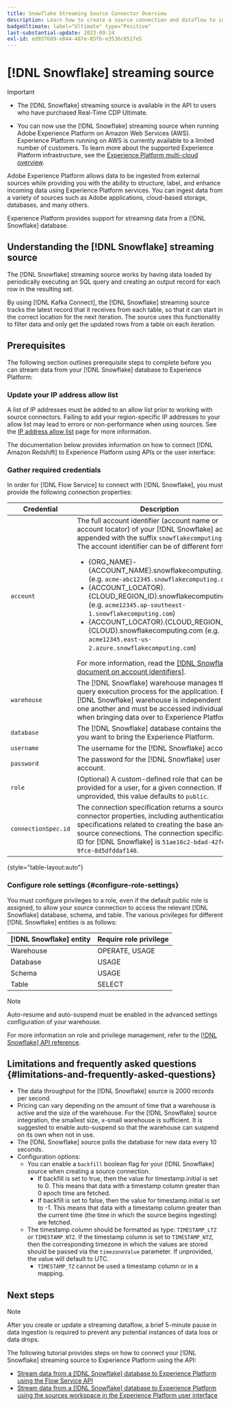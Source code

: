 ```yaml
---
title: Snowflake Streaming Source Connector Overview
description: Learn how to create a source connection and dataflow to ingest streaming data from your Snowflake instance to Adobe Experience Platform
badgeUltimate: label="Ultimate" type="Positive"
last-substantial-update: 2023-09-24
exl-id: ed937689-e844-487e-85fb-e3536c851fe5
---
```

# [!DNL Snowflake] streaming source

>[!IMPORTANT]
>
>* The [!DNL Snowflake] streaming source is available in the API to users who have purchased Real-Time CDP Ultimate.
>
>* You can now use the [!DNL Snowflake] streaming source when running Adobe Experience Platform on Amazon Web Services (AWS). Experience Platform running on AWS is currently available to a limited number of customers. To learn more about the supported Experience Platform infrastructure, see the [Experience Platform multi-cloud overview](../../../landing/multi-cloud.md).


Adobe Experience Platform allows data to be ingested from external sources while providing you with the ability to structure, label, and enhance incoming data using Experience Platform services. You can ingest data from a variety of sources such as Adobe applications, cloud-based storage, databases, and many others.

Experience Platform provides support for streaming data from a [!DNL Snowflake] database.

## Understanding the [!DNL Snowflake] streaming source

The [!DNL Snowflake] streaming source works by having data loaded by periodically executing an SQL query and creating an output record for each row in the resulting set.

By using [!DNL Kafka Connect], the [!DNL Snowflake] streaming source tracks the latest record that it receives from each table, so that it can start in the correct location for the next iteration. The source uses this functionality to filter data and only get the updated rows from a table on each iteration.

## Prerequisites

The following section outlines prerequisite steps to complete before you can stream data from your [!DNL Snowflake] database to Experience Platform:

### Update your IP address allow list

A list of IP addresses must be added to an allow list prior to working with source connectors. Failing to add your region-specific IP addresses to your allow list may lead to errors or non-performance when using sources. See the [IP address allow list](../../ip-address-allow-list.md#ip-address-allow-list-for-streaming-sources) page for more information.

The documentation below provides information on how to connect [!DNL Amazon Redshift] to Experience Platform using APIs or the user interface:

### Gather required credentials

In order for [!DNL Flow Service] to connect with [!DNL Snowflake], you must provide the following connection properties:

| Credential | Description |
| --- | --- |
| `account` | The full account identifier (account name or account locator) of your [!DNL Snowflake] account appended with the suffix `snowflakecomputing.com`. The account identifier can be of different formats: <ul><li>{ORG_NAME}-{ACCOUNT_NAME}.snowflakecomputing.com (e.g. `acme-abc12345.snowflakecomputing.com`)</li><li>{ACCOUNT_LOCATOR}.{CLOUD_REGION_ID}.snowflakecomputing.com (e.g. `acme12345.ap-southeast-1.snowflakecomputing.com`)</li><li>{ACCOUNT_LOCATOR}.{CLOUD_REGION_ID}.{CLOUD}.snowflakecomputing.com (e.g. `acme12345.east-us-2.azure.snowflakecomputing.com`)</li></ul> For more information, read the [[!DNL Snowflake document on account identifiers]](<https://docs.snowflake.com/en/user-guide/admin-account-identifier.html>). |
| `warehouse` | The [!DNL Snowflake] warehouse manages the query execution process for the application. Each [!DNL Snowflake] warehouse is independent from one another and must be accessed individually when bringing data over to Experience Platform. |
| `database` | The [!DNL Snowflake] database contains the data you want to bring the Experience Platform. |
| `username` | The username for the [!DNL Snowflake] account. |
| `password` | The password for the [!DNL Snowflake] user account. |
| `role` | (Optional) A custom-defined role that can be provided for a user, for a given connection. If unprovided, this value defaults to `public`. |
| `connectionSpec.id` | The connection specification returns a source's connector properties, including authentication specifications related to creating the base and source connections. The connection specification ID for [!DNL Snowflake] is `51ae16c2-bdad-42fd-9fce-8d5dfddaf140`. |

{style="table-layout:auto"}

### Configure role settings {#configure-role-settings}

You must configure privileges to a role, even if the default public role is assigned, to allow your source connection to access the relevant [!DNL Snowflake] database, schema, and table. The various privileges for different [!DNL Snowflake] entities is as follows:

| [!DNL Snowflake] entity | Require role privilege |
| --- | --- |
| Warehouse | OPERATE, USAGE |
| Database | USAGE |
| Schema | USAGE |
| Table | SELECT |

>[!NOTE]
>
>Auto-resume and auto-suspend must be enabled in the advanced settings configuration of your warehouse.

For more information on role and privilege management, refer to the [[!DNL Snowflake] API reference](<https://docs.snowflake.com/en/sql-reference/sql/grant-privilege>).

## Limitations and frequently asked questions {#limitations-and-frequently-asked-questions}

* The data throughput for the [!DNL Snowflake] source is 2000 records per second.
* Pricing can vary depending on the amount of time that a warehouse is active and the size of the warehouse. For the [!DNL Snowflake] source integration, the smallest size, x-small warehouse is sufficient. It is suggested to enable auto-suspend so that the warehouse can suspend on its own when not in use.
* The [!DNL Snowflake] source polls the database for new data every 10 seconds.
* Configuration options:
    * You can enable a `backfill` boolean flag for your [!DNL Snowflake] source when creating a source connection.
        * If backfill is set to true, then the value for timestamp.initial is set to 0. This means that data with a timestamp column greater than 0 epoch time are fetched.
        * If backfill is set to false, then the value for timestamp.initial is set to -1. This means that data with a timestamp column greater than the current time (the time in which the source begins ingesting) are fetched.
    * The timestamp column should be formatted as type: `TIMESTAMP_LTZ` or `TIMESTAMP_NTZ`. If the timestamp column is set to `TIMESTAMP_NTZ`, then the corresponding timezone in which the values are stored should be passed via the `timezoneValue` parameter. If unprovided, the value will default to UTC.
      * `TIMESTAMP_TZ` cannot be used a timestamp column or in a mapping.

## Next steps

>[!NOTE]
>
>After you create or update a streaming dataflow, a brief 5-minute pause in data ingestion is required to prevent any potential instances of data loss or data drops.

The following tutorial provides steps on how to connect your [!DNL Snowflake] streaming source to Experience Platform using the API:

* [Stream data from a [!DNL Snowflake] database to Experience Platform using the Flow Service API](../../tutorials/api/create/databases/snowflake-streaming.md)
* [Stream data from a [!DNL Snowflake] database to Experience Platform using the sources workspace in the Experience Platform user interface](../../tutorials/ui/create/databases/snowflake-streaming.md)
